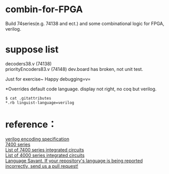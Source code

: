 # combin-for-FPGA

Build 74series(e.g. 74138 and ect.) and some combinational logic for FPGA, verilog.

# suppose list
decoders38.v (74138)  
priorityEncoders83.v (74148) dev.board has broken, not unit test.  

Just for exercise~ Happy debugging=v=



*Overrides default code language. display not right, no coq but verilog.  
```
$ cat .gitattributes
*.rb linguist-language=verilog
```

# reference：
[verilog encoding specification](http://zhangzhenyuan163.blog.163.com/blog/static/85819389201451053136233/)  
[7400 series](https://en.wikipedia.org/wiki/7400_series)  
[List of 7400 series integrated circuits](https://en.wikipedia.org/wiki/List_of_7400_series_integrated_circuits)  
[List of 4000 series integrated circuits](https://en.wikipedia.org/wiki/List_of_4000_series_integrated_circuits)  
[Language Savant. If your repository's language is being reported incorrectly, send us a pull request!](https://github.com/github/linguist)  